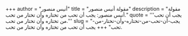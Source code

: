 +++
author = "أنيس منصور"
title = "مقولة أنيس منصور"
description = "مقولة أنيس منصور: يجب أن تحب من تختاره وأن تختار من تحب."
quote = '''يجب أن تحب من تختاره وأن تختار من تحب.'''
slug = "يجب-أن-تحب-من-تختاره-وأن-تختار-من-تحب"
+++
يجب أن تحب من تختاره وأن تختار من تحب.
